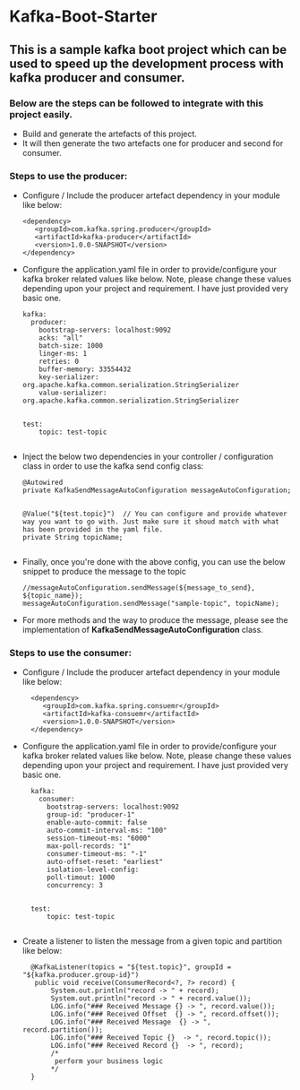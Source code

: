 # Kafka-Boot-Starter


## This is a sample kafka boot project which can be used to speed up the development process with kafka producer and consumer.

### Below are the steps can be followed to integrate with this project easily.
  - Build and generate the artefacts of this project.
  - It will then generate the two artefacts one for producer and second for consumer.


### Steps to use the producer:
  - Configure / Include the producer artefact dependency in your module like below:
    ```
    <dependency>
       <groupId>com.kafka.spring.producer</groupId>
       <artifactId>kafka-producer</artifactId>
       <version>1.0.0-SNAPSHOT</version>
    </dependency>
    ```
  - Configure the application.yaml file in order to provide/configure your kafka broker related values like below. Note, please change these values depending upon your project and requirement. I have just provided very basic one.
    ```
    kafka:
      producer:
        bootstrap-servers: localhost:9092
        acks: "all"
        batch-size: 1000
        linger-ms: 1
        retries: 0
        buffer-memory: 33554432
        key-serializer: org.apache.kafka.common.serialization.StringSerializer
        value-serializer: org.apache.kafka.common.serialization.StringSerializer
        
        
    test:
        topic: test-topic
            
     ```
  - Inject the below two dependencies in your controller / configuration class in order to use the kafka send config class:
     ```
     @Autowired
     private KafkaSendMessageAutoConfiguration messageAutoConfiguration;
     
     
     @Value("${test.topic}")  // You can configure and provide whatever way you want to go with. Just make sure it shoud match with what has been provided in the yaml file.
     private String topicName;
         
     ```
  - Finally, once you're done with the above config, you can use the below snippet to produce the message to the topic
     ```
     //messageAutoConfiguration.sendMessage(${message_to_send}, ${topic_name});
     messageAutoConfiguration.sendMessage("sample-topic", topicName);
     ```
  - For more methods and the way to produce the message, please see the implementation of **KafkaSendMessageAutoConfiguration** class.     
  
  
  
### Steps to use the consumer:
   - Configure / Include the producer artefact dependency in your module like below:
     ```
       <dependency>
          <groupId>com.kafka.spring.consuemr</groupId>
          <artifactId>kafka-consuemr</artifactId>
          <version>1.0.0-SNAPSHOT</version>
       </dependency>
     ```
   - Configure the application.yaml file in order to provide/configure your kafka broker related values like below. Note, please change these values depending upon your project and requirement. I have just provided very basic one.
     ```
       kafka:
         consumer:
           bootstrap-servers: localhost:9092
           group-id: "producer-1"
           enable-auto-commit: false
           auto-commit-interval-ms: "100"
           session-timeout-ms: "6000"
           max-poll-records: "1"
           consumer-timeout-ms: "-1"
           auto-offset-reset: "earliest"
           isolation-level-config:
           poll-timout: 1000
           concurrency: 3
           
           
       test:
           topic: test-topic
               
      ```
   - Create a listener to listen the message from a given topic and partition like below:
     ```
       @KafkaListener(topics = "${test.topic}", groupId = "${kafka.producer.group-id}")
        public void receive(ConsumerRecord<?, ?> record) {
            System.out.println("record -> " + record);
            System.out.println("record -> " + record.value());
            LOG.info("### Received Message {} -> ", record.value());
            LOG.info("### Received Offset  {} -> ", record.offset());
            LOG.info("### Received Message  {} -> ", record.partition());
            LOG.info("### Received Topic {}  -> ", record.topic());
            LOG.info("### Received Record {}  -> ", record);
            /*
             perform your business logic
            */
       }
     ```